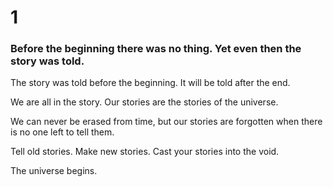 # 1

### Before the beginning there was no thing. Yet even then the story was told.

The story was told before the beginning. It will be told after the end.

We are all in the story. Our stories are the stories of the universe.

We can never be erased from time, but our stories are forgotten when there is no one left to tell them. 

Tell old stories. Make new stories. Cast your stories into the void. 

The universe begins.